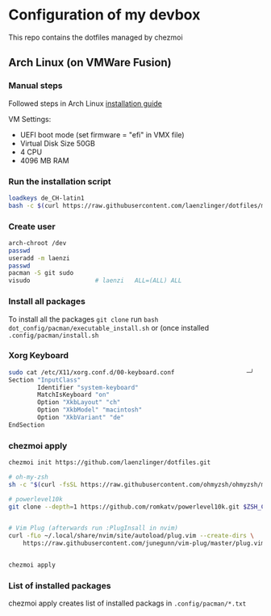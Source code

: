 # Configuration of my devbox

This repo contains the dotfiles managed by chezmoi


## Arch Linux (on VMWare Fusion)

### Manual steps

Followed steps in Arch Linux [installation guide](https://wiki.archlinux.org/index.php/installation_guide)

VM Settings:
* UEFI boot mode (set firmware = "efi" in VMX file)
* Virtual Disk Size 50GB
* 4 CPU
* 4096 MB RAM


### Run the installation script
```bash
loadkeys de_CH-latin1
bash -c $(curl https://raw.githubusercontent.com/laenzlinger/dotfiles/master/arch/install.sh)
```

### Create user

```bash
arch-chroot /dev
passwd
useradd -m laenzi
passwd
pacman -S git sudo
visudo                  # laenzi   ALL=(ALL) ALL
```

### Install all packages
To install all the packages `git clone` run `bash dot_config/pacman/executable_install.sh` or (once installed `.config/pacman/install.sh`

### Xorg Keyboard

```bash
sudo cat /etc/X11/xorg.conf.d/00-keyboard.conf                    ─╯
Section "InputClass"
        Identifier "system-keyboard"
        MatchIsKeyboard "on"
        Option "XkbLayout" "ch"
        Option "XkbModel" "macintosh"
        Option "XkbVariant" "de"
EndSection
```

### chezmoi apply

```bash
chezmoi init https://github.com/laenzlinger/dotfiles.git

# oh-my-zsh
sh -c "$(curl -fsSL https://raw.githubusercontent.com/ohmyzsh/ohmyzsh/master/tools/install.sh)"

# powerlevel10k
git clone --depth=1 https://github.com/romkatv/powerlevel10k.git $ZSH_CUSTOM/themes/powerlevel10k


# Vim Plug (afterwards run :PlugInsall in nvim)
curl -fLo ~/.local/share/nvim/site/autoload/plug.vim --create-dirs \
    https://raw.githubusercontent.com/junegunn/vim-plug/master/plug.vim


chezmoi apply
```

### List of installed packages
chezmoi apply creates list of installed packags in `.config/pacman/*.txt`

